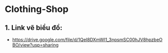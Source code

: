 # Clothing-Shop

## 1. Link vẽ biểu đồ:
- https://drive.google.com/file/d/1QeI8DXmWl1_3npsmSC00hJV8hpzbeOBO/view?usp=sharing
